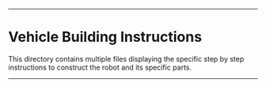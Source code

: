 
***

Vehicle Building Instructions
====

This directory contains multiple files displaying the specific step by step instructions to construct the robot and its specific parts.

***
